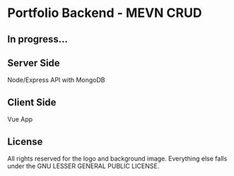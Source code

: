# Portfolio Backend - MEVN CRUD 

## In progress...

## Server Side

Node/Express API with MongoDB

## Client Side

Vue App

## License

All rights reserved for the logo and background image. 
Everything else falls under the GNU LESSER GENERAL PUBLIC LICENSE.
